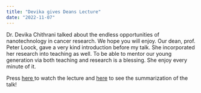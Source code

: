 ```yaml
---
title: "Devika gives Deans Lecture"
date: "2022-11-07"
---
```


Dr. Devika Chithrani talked about the endless opportunities of nanotechnology in cancer research. We hope you will enjoy. Our dean, prof. Peter Loock, gave a very kind introduction before my talk. She incorporated her research into teaching as well. To be able to mentor our young generation via both teaching and research is a blessing. She enjoy every minute of it.

Press <a href="https://www.youtube.com/watch?v=jFgtj-z0Ojs" target="_blank"> here </a> to watch the lecture and <a href="https://continuingstudies.uvic.ca/humanities-and-social-sciences/series/deans-lecture-series/Gold-Nanoparticles" target="_blank"> here</a> to see the summarization of the talk!
